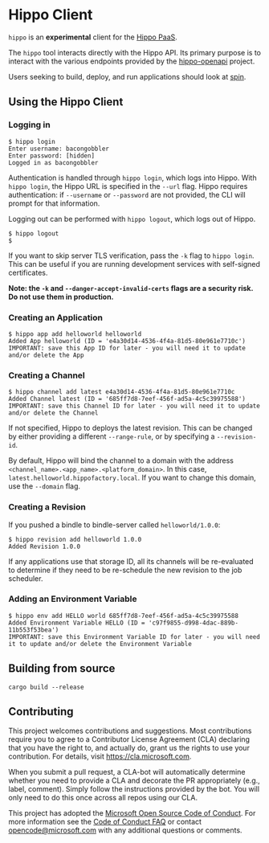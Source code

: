 # Hippo Client

`hippo` is an **experimental** client for the [Hippo
PaaS](https://github.com/deislabs/hippo).

The `hippo` tool interacts directly with the Hippo API. Its primary purpose is
to interact with the various endpoints provided by the
[hippo-openapi](https://github.com/fermyon/hippo-openapi) project.

Users seeking to build, deploy, and run applications should look at
[spin](https://github.com/fermyon/spin/).

## Using the Hippo Client

### Logging in

```console
$ hippo login
Enter username: bacongobbler
Enter password: [hidden]
Logged in as bacongobbler
```

Authentication is handled through `hippo login`, which logs into Hippo. With
`hippo login`, the Hippo URL is specified in the `--url` flag. Hippo requires
authentication: if `--username` or `--password` are not provided, the CLI will
prompt for that information.

Logging out can be performed with `hippo logout`, which logs out of Hippo.

```console
$ hippo logout
$
```

If you want to skip server TLS verification, pass the `-k` flag to `hippo
login`. This can be useful if you are running development services with
self-signed certificates.

**Note: the `-k` and `--danger-accept-invalid-certs` flags are a security risk.
Do not use them in production.**

### Creating an Application

```console
$ hippo app add helloworld helloworld
Added App helloworld (ID = 'e4a30d14-4536-4f4a-81d5-80e961e7710c')
IMPORTANT: save this App ID for later - you will need it to update and/or delete the App
```

### Creating a Channel

```console
$ hippo channel add latest e4a30d14-4536-4f4a-81d5-80e961e7710c
Added Channel latest (ID = '685ff7d8-7eef-456f-ad5a-4c5c39975588')
IMPORTANT: save this Channel ID for later - you will need it to update and/or delete the Channel
```

If not specified, Hippo to deploys the latest revision. This can be changed by
either providing a different `--range-rule`, or by specifying a `--revision-id`.

By default, Hippo will bind the channel to a domain with the address
`<channel_name>.<app_name>.<platform_domain>`. In this case,
`latest.helloworld.hippofactory.local`. If you want to change this domain,
use the `--domain` flag.

### Creating a Revision

If you pushed a bindle to bindle-server called `helloworld/1.0.0`:

```console
$ hippo revision add helloworld 1.0.0
Added Revision 1.0.0
```

If any applications use that storage ID, all its channels will be re-evaluated
to determine if they need to be re-schedule the new revision to the job
scheduler.

### Adding an Environment Variable

```console
$ hippo env add HELLO world 685ff7d8-7eef-456f-ad5a-4c5c39975588
Added Environment Variable HELLO (ID = 'c97f9855-d998-4dac-889b-11b553f53bea')
IMPORTANT: save this Environment Variable ID for later - you will need it to update and/or delete the Environment Variable
```

## Building from source

```console
cargo build --release
```

## Contributing

This project welcomes contributions and suggestions.  Most contributions require
you to agree to a Contributor License Agreement (CLA) declaring that you have
the right to, and actually do, grant us the rights to use your contribution. For
details, visit https://cla.microsoft.com.

When you submit a pull request, a CLA-bot will automatically determine whether
you need to provide a CLA and decorate the PR appropriately (e.g., label,
comment). Simply follow the instructions provided by the bot. You will only need
to do this once across all repos using our CLA.

This project has adopted the [Microsoft Open Source Code of
Conduct](https://opensource.microsoft.com/codeofconduct/). For more information
see the [Code of Conduct
FAQ](https://opensource.microsoft.com/codeofconduct/faq/) or contact
[opencode@microsoft.com](mailto:opencode@microsoft.com) with any additional
questions or comments.
